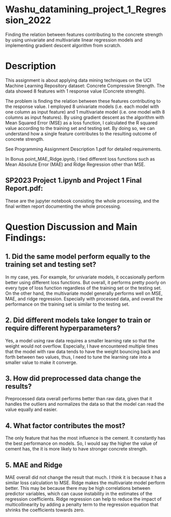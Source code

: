 # Washu_datamining_project_1_Regression_2022
Finding the relation between features contributing to the concrete strength by using univariate and multivariate linear regression models and implementing gradient descent algorithm from scratch.

# Description
This assignment is about applying data mining techniques on the UCI Machine Learning Repository dataset: Concrete Compressive Strength. The data showed 8 features with 1 response value (Concrete strength). 

The problem is finding the relation between these features contributing to the response value. I employed 8 univariate models (i.e. each model with one column as input feature) and 1 multivariate model (i.e. one model with 8 columns as input features).
By using gradient descent as the algorithm with Mean Squared Error (MSE) as a loss function, I calculated the R squared value according to the training set and testing set. By doing so, we can understand how a single feature contributes to the resulting outcome of concrete strength. 

See Programming Assignment Description 1.pdf for detailed requirements.

In Bonus point_MAE_Ridge.ipynb, I tied different loss functions such as Mean Absolute Error (MAE) and Ridge Regression other than MSE. 

## SP2023 Project 1.ipynb and Project 1 Final Report.pdf: 

These are the jupyter notebook consisting the whole processing, and the final written report documenting the whole processing.

# Question Discussion and Main Findings: 

## 1. Did the same model perform equally to the training set and testing set?

In my case, yes. For example, for univariate models, it occasionally perform better using different loss functions. But overall, it performs pretty poorly on every type of loss function regardless of the training set or the testing set. On the other hand, the multivariate model generally performs well on MSE, MAE, and ridge regression. Especially with processed data, and overall the performance on the training set is similar to the testing set.

## 2. Did different models take longer to train or require different hyperparameters?

Yes, a model using raw data requires a smaller learning rate so that the weight would not overflow. Especially, I have encountered multiple times that the model with raw data tends to have the weight bouncing back and forth between two values, thus, I need to tune the learning rate into a smaller value to make it converge.

## 3. How did preprocessed data change the results?

Preprocessed data overall performs better than raw data, given that it handles the outliers and normalizes the data so that the model can read the value equally and easier.

## 4. What factor contributes the most?

The only feature that has the most influence is the cement. It constantly has the best performance on models. So, I would say the higher the value of cement has, the it is more likely to have stronger concrete strength.

## 5. MAE and Ridge

MAE overall did not change the result that much. I think it is because it has a similar loss calculation to MSE.
Ridge makes the multivariate model perform better. This may be because there may be high correlations between predictor variables, which can cause instability in the estimates of the regression coefficients. Ridge regression can help to reduce the impact of multicollinearity by adding a penalty term to the regression equation that shrinks the coefficients towards zero.




